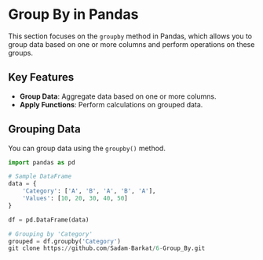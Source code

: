 # Group By in Pandas

This section focuses on the `groupby` method in Pandas, which allows you to group data based on one or more columns and perform operations on these groups.

## Key Features

- **Group Data**: Aggregate data based on one or more columns.
- **Apply Functions**: Perform calculations on grouped data.

## Grouping Data

You can group data using the `groupby()` method.

```python
import pandas as pd

# Sample DataFrame
data = {
    'Category': ['A', 'B', 'A', 'B', 'A'],
    'Values': [10, 20, 30, 40, 50]
}

df = pd.DataFrame(data)

# Grouping by 'Category'
grouped = df.groupby('Category')
git clone https://github.com/Sadam-Barkat/6-Group_By.git
